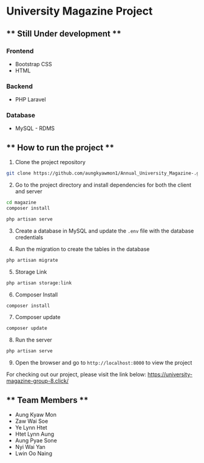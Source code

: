 # University Magazine Project

## ** Still Under development **

### Frontend

- Bootstrap CSS
- HTML

### Backend

- PHP Laravel


### Database

- MySQL - RDMS

## ** How to run the project **

1. Clone the project repository

```bash
git clone https://github.com/aungkyawmon1/Annual_University_Magazine-.git
```

2. Go to the project directory and install dependencies for both the client and server

```bash
cd magazine
composer install
```

```bash
php artisan serve
```

3. Create a database in MySQL and update the `.env` file with the database credentials

4. Run the migration to create the tables in the database

```bash
php artisan migrate
```

5. Storage Link

```bash 
php artisan storage:link
```

6. Composer Install

```bash 
composer install
```

7. Composer update

```bash 
composer update
```

8. Run the server

```bash
php artisan serve
```

9. Open the browser and go to `http://localhost:8000` to view the project

For checking out our project, please visit the link below:
https://university-magazine-group-8.click/

## ** Team Members **
- Aung Kyaw Mon
- Zaw Wai Soe
- Ye Lynn Htet
- Htet Lynn Aung
- Aung Pyae Sone
- Nyi Wai Yan
- Lwin Oo Naing


